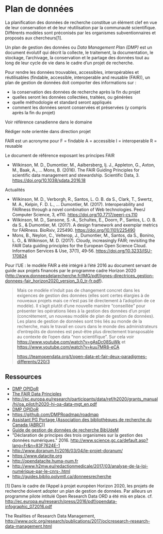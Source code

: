 # Plan de données

La planification des données de recherche constitue un élément clef en vue de leur conservation et de leur réutilisation par la communauté scientifique. Différents modèles sont préconisés par les organismes subventionnaires et proposés aux chercheurs[1].

Un plan de gestion des données ou *Data Management Plan (DMP)* est un document évolutif qui décrit la collecte, le traitement, la documentation, le stockage, l’archivage, la conservation et le partage des données tout au long de leur cycle de vie dans le cadre d’un projet de recherche.

Pour rendre les données trouvables, accessibles, interopérables et réutilisables (findable, accessible, interoperable and reusable (FAIR)), un plan de gestion de données doit comporter des informations sur :

- la conservation des données de recherche après la fin du projet
- quelles seront les données collectées, traitées, ou générées
- quelle méthodologie et standard seront appliqués
- comment les données seront conservées et préservées (y compris après la fin du projet)

Voir référence canadienne dans le domaine

Rédiger note orientée dans direction projet

FAIR est un acronyme pour
F = findable
A = accessible
I = interoperable
R = reusable

Le document de référence exposant les principes FAIR

- Wilkinson, M. D., Dumontier, M., Aalbersberg, Ij. J., Appleton, G., Axton, M., Baak, A., … Mons, B. (2016). The FAIR Guiding Principles for scientific data management and stewardship. Scientific Data, 3. <https://doi.org/10.1038/sdata.2016.18>

Actualités

- Wilkinson, M. D., Verborgh, R., Santos, L. O. B. da S., Clark, T., Swertz, M. A., Kelpin, F. D. L., … Dumontier, M. (2017). Interoperability and FAIRness through a novel combination of Web technologies. PeerJ Computer Science, 3, e110. <https://doi.org/10.7717/peerj-cs.110>
- Wilkinson, M. D., Sansone, S.-A., Schultes, E., Doorn, P., Santos, L. O. B. da S., & Dumontier, M. (2017). A design framework and exemplar metrics for FAIRness. BioRxiv, 225490. <https://doi.org/10.1101/225490>
- Mons, B., Neylon, C., Velterop, J., Dumontier, M., Santos, da S., Bonino, L. O., & Wilkinson, M. D. (2017). Cloudy, increasingly FAIR; revisiting the FAIR Data guiding principles for the European Open Science Cloud. Information Services & Use, 37(1), 49‑56. <https://doi.org/10.3233/ISU-170824>

Pour l’UE : le modèle FAIR a été intégré à l’été 2016 au document servant de guide aux projets financés par le programme cadre Horizon 2020 (<http://www.donneesdelarecherche.fr/IMG/pdf/lignes-directrices_gestion-donnees-fair_horizon2020_version_3.0_tr-fr.pdf>).

> Mais ce modèle n’induit pas de changement concret dans les exigences de gestion des données (elles sont certes élargies à de nouveaux projets mais ce n’est pas lié directement à l’adoption de ce modèle). Il s’agit plutôt d’une nouvelle manière “conseillée” pour présenter les opérations liées à la gestion des données d’un projet (concrètement, un nouveau modèle de plan de gestion de données).
> Les plans de gestion de données sont très liés au monde de la recherche, mais le travail en cours dans le monde des administrateurs d’entrepôts de données est peut-être plus directement transposable au contexte de l’open data “non scientifique”. Sur cela voir <https://www.youtube.com/watch?v=gAsDc08SuWk> et <https://www.youtube.com/watch?v=kuu7MR8-eCA>
>
> https://teamopendata.org/t/open-data-et-fair-deux-paradigmes-differents/220/3

## Ressources

- [DMP OPIDoR](https://dmp.opidor.fr)
- [The FAIR Data Principles](https://www.force11.org/group/fairgroup/fairprinciples)
- http://ec.europa.eu/research/participants/data/ref/h2020/grants_manual/hi/oa_pilot/h2020-hi-oa-data-mgt_en.pdf
- [DMP OPIDoR](https://dmp.opidor.fr/about_us)
- https://github.com/DMPRoadmap/roadmap
- [Assistant PG Portage (Association des bibliothèques de recherche du Canada (ABRC))](https://portagenetwork.ca/fr/)
- [Guide de gestion de données de recherche BibUdeM](http://guides.bib.umontreal.ca/disciplines/500)
- "Déclaration de principes des trois organismes sur la gestion des données numériques." 2016. http://www.science.gc.ca/default.asp?lang=Fr&n=83F7624E-1
- http://www.doranum.fr/2016/03/04/le-projet-doranum/
- https://www.datacite.org
- http://opendatacite.huma-num.fr
- http://www.h2mw.eu/redactionmedicale/2017/03/analyse-de-la-loi-numérique-par-le-cnrs-.html
- http://guides.biblio.polymtl.ca/donneesrecherche

[1] Dans le cadre de l’Appel à projet européen Horizon 2020, les projets de recherche doivent adopter un plan de gestion de données. Par ailleurs un programme pilote intitulé Open Research Data ORD a été mis en place. cf. http://ec.europa.eu/research/press/2016/pdf/opendata-infographic_072016.pdf

The Realities of Research Data Management, http://www.oclc.org/research/publications/2017/oclcresearch-research-data-management.html